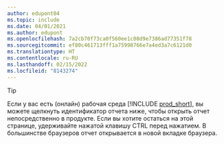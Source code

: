 ```yaml
---
author: edupont04
ms.topic: include
ms.date: 04/01/2021
ms.author: edupont
ms.openlocfilehash: 7a2cb70f73ca0f560ee1c08d9e7386ad77351f78
ms.sourcegitcommit: ef80c461713fff1a75998766e7a4ed3a7c6121d0
ms.translationtype: HT
ms.contentlocale: ru-RU
ms.lasthandoff: 02/15/2022
ms.locfileid: "8143274"
---
```

> [!TIP]
> Если у вас есть (онлайн) рабочая среда [!INCLUDE [prod_short](prod_short.md)], вы можете щелкнуть идентификатор отчета ниже, чтобы открыть отчет непосредственно в продукте. Если вы хотите остаться на этой странице, удерживайте нажатой клавишу CTRL перед нажатием. В большинстве браузеров отчет открывается в новой вкладке браузера. 
